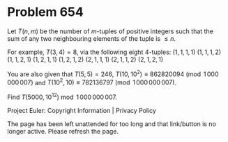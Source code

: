 #   Problem 654

   Let $T(n, m)$ be the number of $m$-tuples of positive integers such that
   the sum of any two neighbouring elements of the tuple is $\le n$.

   For example, $T(3, 4)=8$, via the following eight $4$-tuples:
   $(1, 1, 1, 1)$
   $(1, 1, 1, 2)$
   $(1, 1, 2, 1)$
   $(1, 2, 1, 1)$
   $(1, 2, 1, 2)$
   $(2, 1, 1, 1)$
   $(2, 1, 1, 2)$
   $(2, 1, 2, 1)$

   You are also given that $T(5, 5)=246$, $T(10, 10^{2}) \equiv 862820094
   \pmod{1\,000\,000\,007}$ and $T(10^2, 10) \equiv 782136797
   \pmod{1\,000\,000\,007}$.

   Find $T(5000, 10^{12}) \bmod 1\,000\,000\,007$.

   Project Euler: Copyright Information | Privacy Policy

   The page has been left unattended for too long and that link/button is no
   longer active. Please refresh the page.
